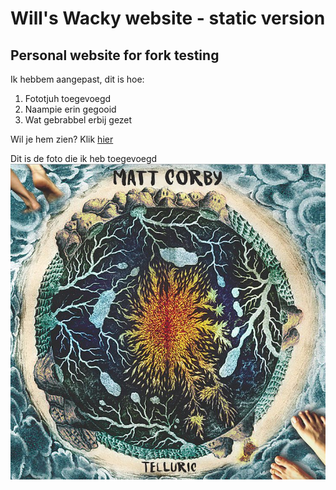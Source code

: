 # Will's Wacky website - static version
## Personal website for fork testing

Ik hebbem aangepast, dit is hoe:
1. Fototjuh toegevoegd
2. Naampie erin gegooid
3. Wat gebrabbel erbij gezet

Wil je hem zien? Klik [hier](https://cocodeijmann.github.io/will-wacky-website/)

Dit is de foto die ik heb toegevoegd
![Matt Corby](assets/img/mattcorby.jpeg)
